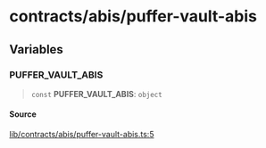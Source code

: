# contracts/abis/puffer-vault-abis

## Variables

### PUFFER\_VAULT\_ABIS

> `const` **PUFFER\_VAULT\_ABIS**: `object`

#### Source

[lib/contracts/abis/puffer-vault-abis.ts:5](https://github.com/PufferFinance/puffer-sdk/blob/27df411d5247e5fbf1e0eef219e9ba2b85ebf896/lib/contracts/abis/puffer-vault-abis.ts#L5)
